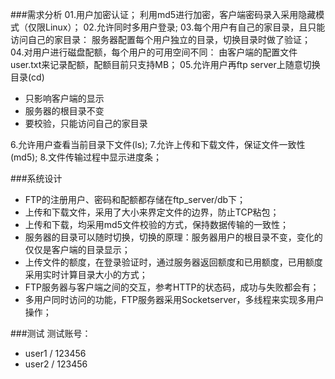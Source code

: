 ###需求分析
01.用户加密认证；
利用md5进行加密，客户端密码录入采用隐藏模式（仅限Linux）；
02.允许同时多用户登录;
03.每个用户有自己的家目录，且只能访问自己的家目录：
服务器配置每个用户独立的目录，切换目录时做了验证；
04.对用户进行磁盘配额，每个用户的可用空间不同：
由客户端的配置文件user.txt来记录配额，配额目前只支持MB；
05.允许用户再ftp server上随意切换目录(cd)
- 只影响客户端的显示
- 服务器的根目录不变
- 要校验，只能访问自己的家目录

6.允许用户查看当前目录下文件(ls);
7.允许上传和下载文件，保证文件一致性(md5);
8.文件传输过程中显示进度条；

###系统设计
- FTP的注册用户、密码和配额都存储在ftp_server/db下；
- 上传和下载文件，采用了大小来界定文件的边界，防止TCP粘包；
- 上传和下载，均采用md5文件校验的方式，保持数据传输的一致性；
- 服务器的目录可以随时切换，切换的原理：服务器用户的根目录不变，变化的仅仅是客户端的目录显示；
- 上传文件的额度，在登录验证时，通过服务器返回额度和已用额度，已用额度采用实时计算目录大小的方式；
- FTP服务器与客户端之间的交互，参考HTTP的状态码，成功与失败都会有；
- 多用户同时访问的功能，FTP服务器采用Socketserver，多线程来实现多用户操作；

###测试
测试账号：
- user1 / 123456
- user2 / 123456
